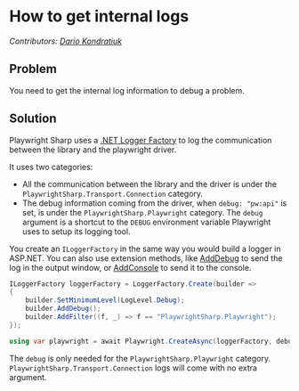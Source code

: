 # How to get internal logs
_Contributors: [Dario Kondratiuk](https://www.hardkoded.com/)_

## Problem

You need to get the internal log information to debug a problem.

## Solution

Playwright Sharp uses a [.NET Logger Factory](https://docs.microsoft.com/en-us/dotnet/api/microsoft.extensions.logging.iloggerfactory?view=dotnet-plat-ext-3.1&WT.mc_id=DT-MVP-5003814) to log the communication between the library and the playwright driver.

It uses two categories:
 * All the communication between the library and the driver is under the `PlaywrightSharp.Transport.Connection` category.
 * The debug information coming from the driver, when `debug: "pw:api"` is set, is under the `PlaywrightSharp.Playwright` category. The `debug` argument is a shortcut to the `DEBUG` environment variable Playwright uses to setup its logging tool.

You create an `ILoggerFactory` in the same way you would build a logger in ASP.NET. You can also use extension methods, like [AddDebug](https://docs.microsoft.com/en-us/dotnet/api/microsoft.extensions.logging.debugloggerfactoryextensions.adddebug?view=dotnet-plat-ext-3.1&WT.mc_id=DT-MVP-5003814) to send the log in the output window, or [AddConsole](https://docs.microsoft.com/en-us/dotnet/api/microsoft.extensions.logging.consoleloggerextensions.addconsole?view=dotnet-plat-ext-3.1&WT.mc_id=DT-MVP-5003814) to send it to the console.

```cs
ILoggerFactory loggerFactory = LoggerFactory.Create(builder =>
{
    builder.SetMinimumLevel(LogLevel.Debug);
    builder.AddDebug();
    builder.AddFilter((f, _) => f == "PlaywrightSharp.Playwright");
});

using var playwright = await Playwright.CreateAsync(loggerFactory, debug: "pw:api");
```

The `debug` is only needed for the `PlaywrightSharp.Playwright` category. `PlaywrightSharp.Transport.Connection` logs will come with no extra argument.
